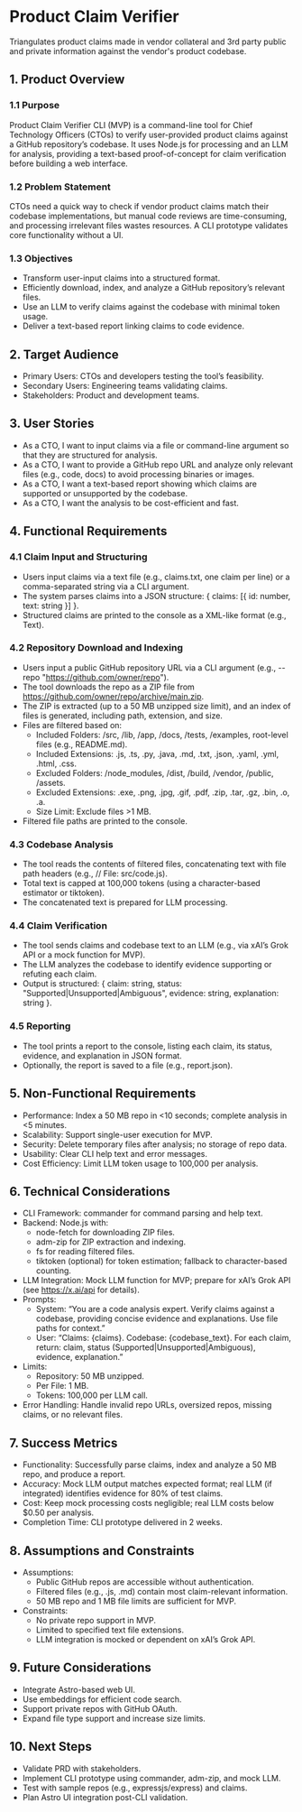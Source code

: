 # Product Claim Verifier

Triangulates product claims made in vendor collateral and 3rd party public and private information against the vendor's product codebase.

## 1. Product Overview

### 1.1 Purpose

Product Claim Verifier CLI (MVP) is a command-line tool for Chief Technology Officers (CTOs) to verify user-provided product claims against a GitHub repository’s codebase. It uses Node.js for processing and an LLM for analysis, providing a text-based proof-of-concept for claim verification before building a web interface.

### 1.2 Problem Statement

CTOs need a quick way to check if vendor product claims match their codebase implementations, but manual code reviews are time-consuming, and processing irrelevant files wastes resources. A CLI prototype validates core functionality without a UI.

### 1.3 Objectives

* Transform user-input claims into a structured <claims /> format.
* Efficiently download, index, and analyze a GitHub repository’s relevant files.
* Use an LLM to verify claims against the codebase with minimal token usage.
* Deliver a text-based report linking claims to code evidence.

## 2. Target Audience

* Primary Users: CTOs and developers testing the tool’s feasibility.
* Secondary Users: Engineering teams validating claims.
* Stakeholders: Product and development teams.

## 3. User Stories

* As a CTO, I want to input claims via a file or command-line argument so that they are structured for analysis.
* As a CTO, I want to provide a GitHub repo URL and analyze only relevant files (e.g., code, docs) to avoid processing binaries or images.
* As a CTO, I want a text-based report showing which claims are supported or unsupported by the codebase.
* As a CTO, I want the analysis to be cost-efficient and fast.

## 4. Functional Requirements

### 4.1 Claim Input and Structuring

* Users input claims via a text file (e.g., claims.txt, one claim per line) or a comma-separated string via a CLI argument.
* The system parses claims into a JSON structure: { claims: [{ id: number, text: string }] }.
* Structured claims are printed to the console as a <claims /> XML-like format (e.g., <claims><claim id="1">Text</claim></claims>).

### 4.2 Repository Download and Indexing

* Users input a public GitHub repository URL via a CLI argument (e.g., --repo "https://github.com/owner/repo").
* The tool downloads the repo as a ZIP file from https://github.com/owner/repo/archive/main.zip.
* The ZIP is extracted (up to a 50 MB unzipped size limit), and an index of files is generated, including path, extension, and size.
* Files are filtered based on:
    * Included Folders: /src, /lib, /app, /docs, /tests, /examples, root-level files (e.g., README.md).
    * Included Extensions: .js, .ts, .py, .java, .md, .txt, .json, .yaml, .yml, .html, .css.
    * Excluded Folders: /node_modules, /dist, /build, /vendor, /public, /assets.
    * Excluded Extensions: .exe, .png, .jpg, .gif, .pdf, .zip, .tar, .gz, .bin, .o, .a.
    * Size Limit: Exclude files >1 MB.
* Filtered file paths are printed to the console.

### 4.3 Codebase Analysis

* The tool reads the contents of filtered files, concatenating text with file path headers (e.g., // File: src/code.js).
* Total text is capped at 100,000 tokens (using a character-based estimator or tiktoken).
* The concatenated text is prepared for LLM processing.

### 4.4 Claim Verification

* The tool sends claims and codebase text to an LLM (e.g., via xAI’s Grok API or a mock function for MVP).
* The LLM analyzes the codebase to identify evidence supporting or refuting each claim.
* Output is structured: { claim: string, status: "Supported|Unsupported|Ambiguous", evidence: string, explanation: string }.

### 4.5 Reporting

* The tool prints a report to the console, listing each claim, its status, evidence, and explanation in JSON format.
* Optionally, the report is saved to a file (e.g., report.json).

## 5. Non-Functional Requirements

* Performance: Index a 50 MB repo in <10 seconds; complete analysis in <5 minutes.
* Scalability: Support single-user execution for MVP.
* Security: Delete temporary files after analysis; no storage of repo data.
* Usability: Clear CLI help text and error messages.
* Cost Efficiency: Limit LLM token usage to 100,000 per analysis.

## 6. Technical Considerations

* CLI Framework: commander for command parsing and help text.
* Backend: Node.js with:
    * node-fetch for downloading ZIP files.
    * adm-zip for ZIP extraction and indexing.
    * fs for reading filtered files.
    * tiktoken (optional) for token estimation; fallback to character-based counting.
* LLM Integration: Mock LLM function for MVP; prepare for xAI’s Grok API (see https://x.ai/api for details).
* Prompts:
    * System: “You are a code analysis expert. Verify claims against a codebase, providing concise evidence and explanations. Use file paths for context.”
    * User: “Claims: {claims}. Codebase: {codebase_text}. For each claim, return: claim, status (Supported|Unsupported|Ambiguous), evidence, explanation.”
* Limits:
    * Repository: 50 MB unzipped.
    * Per File: 1 MB.
    * Tokens: 100,000 per LLM call.
* Error Handling: Handle invalid repo URLs, oversized repos, missing claims, or no relevant files.

## 7. Success Metrics

* Functionality: Successfully parse claims, index and analyze a 50 MB repo, and produce a report.
* Accuracy: Mock LLM output matches expected format; real LLM (if integrated) identifies evidence for 80% of test claims.
* Cost: Keep mock processing costs negligible; real LLM costs below $0.50 per analysis.
* Completion Time: CLI prototype delivered in 2 weeks.

## 8. Assumptions and Constraints

* Assumptions:
    * Public GitHub repos are accessible without authentication.
    * Filtered files (e.g., .js, .md) contain most claim-relevant information.
    * 50 MB repo and 1 MB file limits are sufficient for MVP.
* Constraints:
    * No private repo support in MVP.
    * Limited to specified text file extensions.
    * LLM integration is mocked or dependent on xAI’s Grok API.

## 9. Future Considerations

* Integrate Astro-based web UI.
* Use embeddings for efficient code search.
* Support private repos with GitHub OAuth.
* Expand file type support and increase size limits.

## 10. Next Steps

* Validate PRD with stakeholders.
* Implement CLI prototype using commander, adm-zip, and mock LLM.
* Test with sample repos (e.g., expressjs/express) and claims.
* Plan Astro UI integration post-CLI validation.

